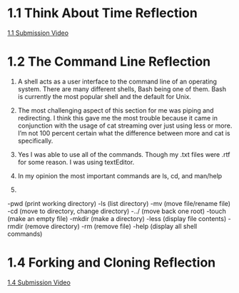 # 1.1 Think About Time Reflection
[1.1 Submission Video](https://devbootcamp.instructure.com/courses/11/assignments/537/submissions/544)

# 1.2 The Command Line Reflection
1. A shell acts as a user interface to the command line of an operating system. There are many different shells, Bash being one of them. Bash is currently the most popular shell and the default for Unix.

2. The most challenging aspect of this section for me was piping and redirecting. I think this gave me the most trouble because it came in conjunction with the usage of cat streaming over just using less or more. I’m not 100 percent certain what the difference between more and cat is specifically.

3. Yes I was able to use all of the commands. Though my .txt files were .rtf for some reason. I was using textEditor.

4. In my opinion the most important commands are ls, cd, and man/help

5.
  -pwd (print working directory)
  -ls (list directory)
  -mv (move file/rename file)
  -cd (move to directory, change directory)
  -../ (move back one root)
  -touch (make an empty file)
  -mkdir (make a directory)
  -less (display file contents)
  -rmdir (remove directory)
  -rm (remove file)
  -help (display all shell commands)

# 1.4 Forking and Cloning Reflection
[1.4 Submission Video](https://devbootcamp.instructure.com/courses/11/assignments/540/submissions/544)

